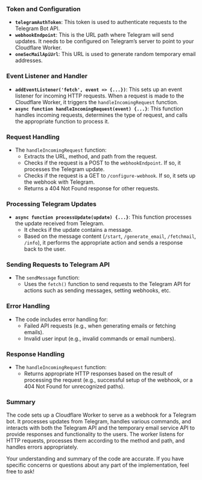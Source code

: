 ### Token and Configuration

- **`telegramAuthToken`**: This token is used to authenticate requests to the Telegram Bot API.
- **`webhookEndpoint`**: This is the URL path where Telegram will send updates. It needs to be configured on Telegram’s server to point to your Cloudflare Worker.
- **`oneSecMailApiUrl`**: This URL is used to generate random temporary email addresses.

### Event Listener and Handler

- **`addEventListener('fetch', event => {...})`**: This sets up an event listener for incoming HTTP requests. When a request is made to the Cloudflare Worker, it triggers the `handleIncomingRequest` function.
- **`async function handleIncomingRequest(event) {...}`**: This function handles incoming requests, determines the type of request, and calls the appropriate function to process it.

### Request Handling

- The `handleIncomingRequest` function:
  - Extracts the URL, method, and path from the request.
  - Checks if the request is a POST to the `webhookEndpoint`. If so, it processes the Telegram update.
  - Checks if the request is a GET to `/configure-webhook`. If so, it sets up the webhook with Telegram.
  - Returns a 404 Not Found response for other requests.

### Processing Telegram Updates

- **`async function processUpdate(update) {...}`**: This function processes the update received from Telegram.
  - It checks if the update contains a message.
  - Based on the message content (`/start`, `/generate_email`, `/fetchmail`, `/info`), it performs the appropriate action and sends a response back to the user.

### Sending Requests to Telegram API

- The `sendMessage` function:
  - Uses the `fetch()` function to send requests to the Telegram API for actions such as sending messages, setting webhooks, etc.

### Error Handling

- The code includes error handling for:
  - Failed API requests (e.g., when generating emails or fetching emails).
  - Invalid user input (e.g., invalid commands or email numbers).

### Response Handling

- The `handleIncomingRequest` function:
  - Returns appropriate HTTP responses based on the result of processing the request (e.g., successful setup of the webhook, or a 404 Not Found for unrecognized paths).

### Summary

The code sets up a Cloudflare Worker to serve as a webhook for a Telegram bot. It processes updates from Telegram, handles various commands, and interacts with both the Telegram API and the temporary email service API to provide responses and functionality to the users. The worker listens for HTTP requests, processes them according to the method and path, and handles errors appropriately.

Your understanding and summary of the code are accurate. If you have specific concerns or questions about any part of the implementation, feel free to ask!
